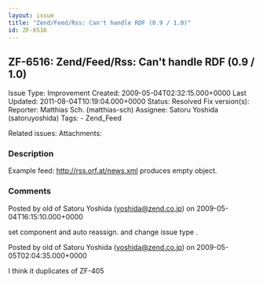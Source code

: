 ```yaml
---
layout: issue
title: "Zend/Feed/Rss: Can't handle RDF (0.9 / 1.0)"
id: ZF-6516
---
```


ZF-6516: Zend/Feed/Rss: Can't handle RDF (0.9 / 1.0)
----------------------------------------------------

 Issue Type: Improvement Created: 2009-05-04T02:32:15.000+0000 Last Updated: 2011-08-04T10:19:04.000+0000 Status: Resolved Fix version(s): 
 Reporter:  Matthias Sch. (matthias-sch)  Assignee:  Satoru Yoshida (satoruyoshida)  Tags: - Zend\_Feed
 
 Related issues: 
 Attachments: 
### Description

Example feed: <http://rss.orf.at/news.xml> produces empty object.

 

 

### Comments

Posted by old of Satoru Yoshida (yoshida@zend.co.jp) on 2009-05-04T16:15:10.000+0000

set component and auto reassign. and change issue type .

 

 

Posted by old of Satoru Yoshida (yoshida@zend.co.jp) on 2009-05-05T02:04:35.000+0000

I think it duplicates of ZF-405

 

 